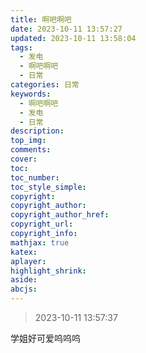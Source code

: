 ```yaml
---
title: 啊吧啊吧
date: 2023-10-11 13:57:27
updated: 2023-10-11 13:58:04
tags:
  - 发电
  - 啊吧啊吧
  - 日常
categories: 日常
keywords:
  - 啊吧啊吧
  - 发电
  - 日常
description: 
top_img:
comments:
cover:
toc:
toc_number:
toc_style_simple:
copyright:
copyright_author:
copyright_author_href:
copyright_url:
copyright_info:
mathjax: true
katex:
aplayer:
highlight_shrink:
aside:
abcjs:
---
```


> 2023-10-11 13:57:37

学姐好可爱呜呜呜
